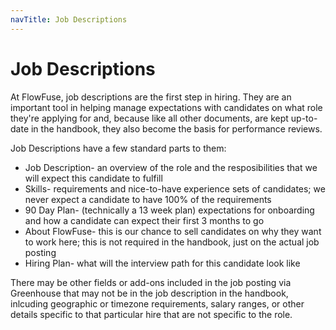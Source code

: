 ```yaml
---
navTitle: Job Descriptions
---
```


# Job Descriptions

At FlowFuse, job descriptions are the first step in hiring. They are an important tool in helping manage expectations with candidates on what role they're applying for and, because like all other documents, are kept up-to-date in the handbook, they also become the basis for performance reviews. 

Job Descriptions have a few standard parts to them:
* Job Description- an overview of the role and the resposibilities that we will expect this candidate to fulfill
* Skills- requirements and nice-to-have experience sets of candidates; we never expect a candidate to have 100% of the requirements
* 90 Day Plan- (technically a 13 week plan) expectations for onboarding and how a candidate can expect their first 3 months to go 
* About FlowFuse- this is our chance to sell candidates on why they want to work here; this is not required in the handbook, just on the actual job posting
* Hiring Plan- what will the interview path for this candidate look like

There may be other fields or add-ons included in the job posting via Greenhouse that may not be in the job description in the handbook, inlcuding geographic or timezone requirements, salary ranges, or other details specific to that particular hire that are not specific to the role. 